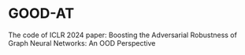 # GOOD-AT
The code of ICLR 2024 paper: Boosting the Adversarial Robustness of Graph Neural Networks: An OOD Perspective
